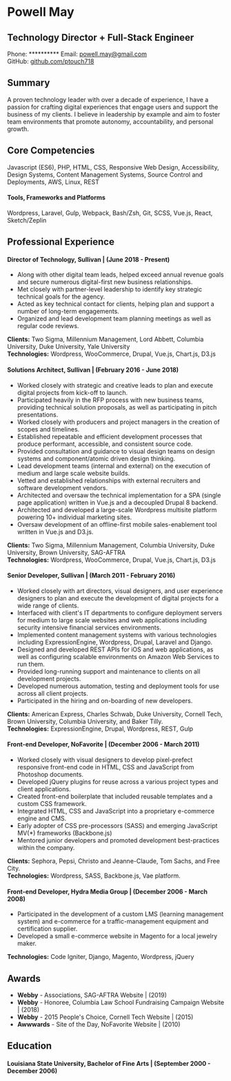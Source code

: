 # Powell May 
## Technology Director + Full-Stack Engineer

Phone: **********
Email: <powell.may@gmail.com>   
GitHub: [github.com/ptouch718](https://github.com/ptouch718)

## Summary
A proven technology leader with over a decade of experience, I have a passion for crafting digital experiences that engage users and support the business of my clients. I believe in leadership by example and aim to foster team environments that promote autonomy, accountability, and personal growth.

## Core Competencies 
Javascript (ES6), PHP, HTML, CSS, Responsive Web Design, Accessibility, Design Systems, Content Management Systems, Source Control and Deployments, AWS, Linux, REST

#### Tools, Frameworks and Platforms
Wordpress, Laravel, Gulp, Webpack, Bash/Zsh, Git, SCSS, Vue.js, React, Sketch/Zeplin

## Professional Experience 

#### Director of Technology, Sullivan | (June 2018 - Present)
- Along with other digital team leads, helped exceed annual revenue goals and secure numerous digital-first new business relationships.
- Met closely with partner-level leadership to identify key strategic technical goals for the agency.
- Acted as key technical contact for clients, helping plan and support a number of long-term engagements.
- Organized and lead development team planning meetings as well as regular code reviews.


**Clients:** Two Sigma, Millennium Management, Lord Abbett, Columbia University, Duke University, Yale University  
**Technologies:** Wordpress, WooCommerce, Drupal, Vue.js, Chart.js, D3.js

#### Solutions Architect, Sullivan | (February 2016 - June 2018)
- Worked closely with strategic and creative leads to plan and execute digital projects from kick-off to launch. 
- Participated heavily in the RFP process with new business teams, providing technical solution proposals, as well as participating in pitch presentations.
- Worked closely with producers and project managers in the creation of scopes and timelines.
- Established repeatable and efficient development processes that produce performant, accessible, and consistent source code.
- Provided consultation and guidance to visual design teams on design systems and component/atomic driven design thinking.
- Lead development teams (internal and external) on the execution of medium and large scale website builds.
- Vetted and established relationships with external recruiters and software development vendors.
- Architected and oversaw the technical implementation for a SPA (single page application) written in Vue.js and a decoupled Drupal 8 backend.
- Architected and developed a large-scale Wordpress multisite platform powering 10+ individual marketing sites.
- Oversaw development of an offline-first mobile sales-enablement tool written in Vue.js and D3.js.

**Clients:** Two Sigma, Millennium Management, Columbia University, Duke University, Brown University, SAG-AFTRA  
**Technologies:** Wordpress, WooCommerce, Drupal, Vue.js, Chart.js, D3.js
 
#### Senior Developer, Sullivan | (March 2011 - February 2016)
- Worked closely with art directors, visual designers, and user experience designers to plan and execute the development of digital projects for a wide range of clients.
- Interfaced with client's IT departments to configure deployment servers for medium to large scale websites and web applications including security intensive financial services environments.    
- Implemented content management systems with various technologies including ExpressionEngine, Wordpress, Drupal, Laravel and Django.
- Designed and developed REST APIs for iOS and web applications, as well as configuring scalable environments on Amazon Web Services to run them.
- Provided long-running support and maintenance to clients on all development projects.
- Developed numerous automation, testing and deployment tools for use across all client projects.
- Participated in the hiring and on-boarding of new developers.

**Clients:** American Express, Charles Schwab, Duke University, Cornell Tech, Brown University, Columbia University, and Baker Tilly.  
**Technologies:** ExpressionEngine, Drupal, Wordpress, REST, Gulp

#### Front-end Developer, NoFavorite | (December 2006 - March 2011)
- Worked closely with visual designers to develop pixel-prefect responsive front-end code in HTML, CSS and JavaScript from Photoshop documents.
- Developed jQuery plugins for reuse across a various project types and client applications.
- Created front-end boilerplate that included reusable templates and a custom CSS framework. 
- Integrated HTML, CSS and JavaScript into a proprietary e-commerce engine and CMS.
- Early adopter of CSS pre-processors (SASS) and emerging JavaScript MV(*) frameworks (Backbone.js)
- Mentored junior developers and promoted development best-practices within the company.

**Clients:** Sephora, Pepsi, Christo and Jeanne-Claude, Tom Sachs, and Free City.  
**Technologies:** Wordpress, SASS, Backbone.js, Vae platform.

#### Front-end Developer, Hydra Media Group | (December 2006 - March 2008)
- Participated in the development of a custom LMS (learning management system) and e-commerce for a traffic-management equipment and certification supplier.
- Developed a small e-commerce website in Magento for a local jewelry maker.

**Technologies:** Code Igniter, Django, Magento, Wordpress, jQuery

## Awards

- **Webby** - Associations, SAG-AFTRA Website | (2019) 
- **Webby** - Honoree, Columbia Law School Fundraising Campaign Website | (2018)
- **Webby** - 2015 People's Choice, Cornell Tech Website | (2015)
- **Awwwards** - Site of the Day, NoFavorite Website | (2010)

## Education

#### Louisiana State University, Bachelor of Fine Arts | (September 2000 - December 2006)